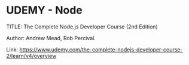 # UDEMY - Node

TITLE: The Complete Node.js Developer Course (2nd Edition)

Author: Andrew Mead, Rob Percival.

Link: https://www.udemy.com/the-complete-nodejs-developer-course-2/learn/v4/overview
